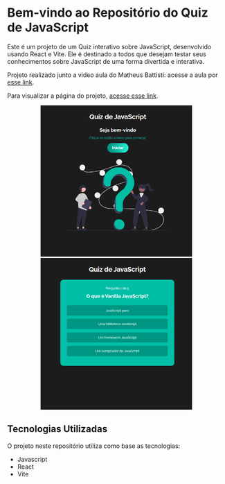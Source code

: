 # Bem-vindo ao Repositório do Quiz de JavaScript 
Este é um projeto de um Quiz interativo sobre JavaScript, desenvolvido usando React e Vite. Ele é destinado a todos que desejam testar seus conhecimentos sobre JavaScript de uma forma divertida e interativa. 

Projeto realizado junto a video aula do Matheus Battisti: acesse a aula por [esse link](https://www.youtube.com/watch?v=HlkbeikH8cs&list=TLPQMjEwMjIwMjSaWEDBT5F8Jg&index=2).

Para visualizar a página do projeto, [ acesse esse link](https://fatimadachari.github.io/quiz/).

<p align="center">
  <img src="/src/img/imagem-readme-um.png" width="350" alt="Preview do projeto">
  <img src="/src/img/imagem-readme-dois.png" width="350" alt="Preview do projeto">
</p>


## Tecnologias Utilizadas

O projeto neste repositório utiliza como base as tecnologias:

- Javascript
- React
- Vite
